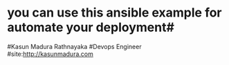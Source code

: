 # you can use this ansible example for automate your deployment#

#Kasun Madura Rathnayaka
#Devops Engineer 
#site:http://kasunmadura.com

